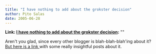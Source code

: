 ```yaml
---
title: "I have nothing to add about the grokster decision"
author: Pito Salas
date: 2005-06-28
---
```


**Link: [I have nothing to add about the grokster decision](None):** ""

Aren't you glad, since every other blogger is blah-blah-blah'ing about it?
[But here is a link ](<http://www.eff.org/deeplinks/>)with some really
insightful posts about it.


